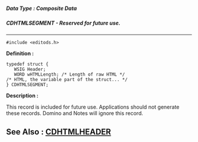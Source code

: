 ##### Data Type : Composite Data
##### CDHTMLSEGMENT - Reserved for future use.
---
```
#include <editods.h>
```

**Definition :**
```
typedef struct {
   WSIG Header;
   WORD wHTMLLength; /* Length of raw HTML */
/* HTML, the variable part of the struct... */
} CDHTMLSEGMENT;
```

**Description :**

This record is included for future use.  Applications should not generate these records.  Domino and Notes will ignore this record.


**See Also :**
[CDHTMLHEADER](/domino-c-api-docs/reference/Data/CDHTMLHEADER)
---
